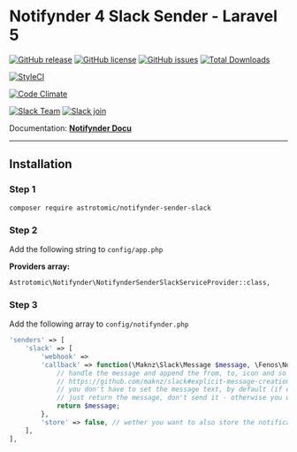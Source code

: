 # Notifynder 4 Slack Sender - Laravel 5

[![GitHub release](https://img.shields.io/github/release/astrotomic/notifynder-sender-slack.svg?style=flat-square)](https://github.com/astrotomic/notifynder-sender-slack/releases)
[![GitHub license](https://img.shields.io/badge/license-MIT-blue.svg?style=flat-square)](https://raw.githubusercontent.com/astrotomic/notifynder-sender-slack/master/LICENSE)
[![GitHub issues](https://img.shields.io/github/issues/astrotomic/notifynder-sender-slack.svg?style=flat-square)](https://github.com/astrotomic/notifynder-sender-slack/issues)
[![Total Downloads](https://img.shields.io/packagist/dt/astrotomic/notifynder-sender-slack.svg?style=flat-square)](https://packagist.org/packages/astrotomic/notifynder-sender-slack)

[![StyleCI](https://styleci.io/repos/78016547/shield)](https://styleci.io/repos/78016547)

[![Code Climate](https://img.shields.io/codeclimate/github/Astrotomic/notifynder-sender-slack.svg?style=flat-square)](https://codeclimate.com/github/Astrotomic/notifynder-sender-slack)

[![Slack Team](https://img.shields.io/badge/slack-astrotomic-orange.svg?style=flat-square)](https://astrotomic.slack.com)
[![Slack join](https://img.shields.io/badge/slack-join-green.svg?style=social)](https://notifynder.signup.team)


Documentation: **[Notifynder Docu](http://notifynder.info)**

-----

## Installation

### Step 1

```
composer require astrotomic/notifynder-sender-slack
```

### Step 2

Add the following string to `config/app.php`

**Providers array:**

```
Astrotomic\Notifynder\NotifynderSenderSlackServiceProvider::class,
```

### Step 3

Add the following array to `config/notifynder.php`

```php
'senders' => [
    'slack' => [
        'webhook' => 
        'callback' => function(\Maknz\Slack\Message $message, \Fenos\Notifynder\Models\Notification $notification) {
            // handle the message and append the from, to, icon and so on
            // https://github.com/maknz/slack#explicit-message-creation
            // you don't have to set the message text, by default (if empty) it is set in the sender itself
            // just return the message, don't send it - otherwise you will get the message two times
            return $message;
        },
        'store' => false, // wether you want to also store the notifications in database
    ],
],
```